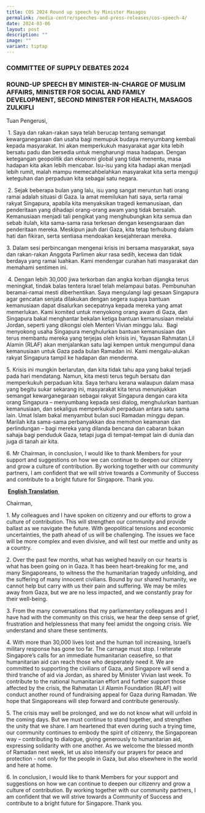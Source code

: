 ```yaml
---
title: COS 2024 Round up speech by Minister Masagos
permalink: /media-centre/speeches-and-press-releases/cos-speech-4/
date: 2024-03-06
layout: post
description: ""
image: ""
variant: tiptap
---
```

<h3><strong>COMMITTEE OF SUPPLY DEBATES 2024</strong>&nbsp;</h3>
<h3><strong>ROUND-UP SPEECH BY MINISTER-IN-CHARGE OF MUSLIM AFFAIRS,</strong>&nbsp;<strong>MINISTER FOR SOCIAL AND FAMILY DEVELOPMENT,</strong>&nbsp;<strong>SECOND MINISTER FOR HEALTH</strong>, <strong>MASAGOS ZULKIFLI</strong>&nbsp;</h3>
<p>Tuan Pengerusi,&nbsp;</p>
<p>&nbsp;1. Saya dan rakan-rakan saya telah berucap tentang semangat kewarganegaraan
dan usaha bagi memupuk budaya menyumbang kembali kepada masyarakat. Ini
akan memperkukuh masyarakat agar kita lebih bersatu padu dan bersedia untuk
mengharungi masa hadapan. Dengan ketegangan geopolitik dan ekonomi global
yang tidak menentu, masa hadapan kita akan lebih mencabar. Isu-isu yang
kita hadapi akan menjadi lebih rumit, malah mampu memecahbelahkan masyarakat
kita serta menguji keteguhan dan perpaduan kita sebagai satu negara.&nbsp;</p>
<p>&nbsp;2. Sejak beberapa bulan yang lalu, isu yang sangat meruntun hati
orang ramai adalah situasi di Gaza. Ia amat memilukan hati saya, serta
ramai rakyat Singapura, apabila kita menyaksikan tragedi kemanusiaan, dan
penderitaan yang dihadapi orang-orang awam yang tidak bersalah. Kemanusiaan
menjadi tali pengikat yang menghubungkan kita semua dan sebab itulah, kita
sama-sama rasa terkesan dengan kesengsaraan dan penderitaan mereka. Meskipun
jauh dari Gaza, kita tetap terhubung dalam hati dan fikiran, serta sentiasa
mendoakan kesejahteraan mereka.&nbsp;&nbsp;</p>
<p>3. Dalam sesi perbincangan mengenai krisis ini bersama masyarakat, saya
dan rakan-rakan Anggota Parlimen akur rasa sedih, kecewa dan tidak berdaya
yang ramai luahkan. Kami mendengar curahan hati masyarakat dan memahami
sentimen ini.&nbsp;&nbsp;</p>
<p>&nbsp;4. Dengan lebih 30,000 jiwa terkorban dan angka korban dijangka
terus meningkat, tindak balas tentera Israel telah melampaui batas. Pembunuhan
beramai-ramai mesti diberhentikan. Saya mengulangi lagi gesaan Singapura
agar gencatan senjata dilakukan dengan segera supaya bantuan kemanusiaan
dapat disalurkan secepatnya kepada mereka yang amat memerlukan. Kami komited
untuk menyokong orang awam di Gaza, dan Singapura bakal menghantar bekalan
ketiga bantuan kemanusiaan melalui Jordan, seperti yang dikongsi oleh Menteri
Vivian minggu lalu.&nbsp; Bagi menyokong usaha Singapura menghulurkan bantuan
kemanusiaan dan terus membantu mereka yang terjejas oleh krisis ini, Yayasan
Rahmatan Lil Alamin (RLAF) akan menjalankan satu lagi kempen untuk mengumpul
dana kemanusiaan untuk Gaza pada bulan Ramadan ini. Kami mengalu-alukan
rakyat Singapura tampil ke hadapan dan menderma.&nbsp;&nbsp;</p>
<p>5. Krisis ini mungkin berlarutan, dan kita tidak tahu apa yang bakal terjadi
pada hari mendatang. Namun, kita mesti terus teguh bersatu dan memperkukuh
perpaduan kita. Saya terharu kerana walaupun dalam masa yang begitu sukar
sekarang ini, masyarakat kita terus menunjukkan semangat kewarganegaraan
sebagai rakyat Singapura dengan cara kita orang Singapura – menyumbang
kepada sesi dialog, menghulurkan bantuan kemanusiaan, dan sekaligus memperkukuh
perpaduan antara satu sama lain. Umat Islam bakal menyambut bulan suci
Ramadan minggu depan. Marilah kita sama-sama perbanyakkan doa memohon keamanan
dan perlindungan – bagi mereka yang dilanda bencana dan cabaran bukan sahaja
bagi penduduk Gaza, tetapi juga di tempat-tempat lain di dunia dan juga
di tanah air kita.&nbsp;</p>
<p>6. Mr Chairman, in conclusion, I would like to thank Members for your
support and suggestions on how we can continue to deepen our citizenry
and grow a culture of contribution. By working together with our community
partners, I am confident that we will strive towards a Community of Success
and contribute to a bright future for Singapore. Thank you.&nbsp;</p>
<p>&nbsp;<strong><u>English Translation&nbsp;</u></strong>&nbsp;</p>
<p>Chairman,&nbsp;&nbsp;</p>
<p>1. My colleagues and I have spoken on citizenry and our efforts to grow
a culture of contribution. This will strengthen our community and provide
ballast as we navigate the future. With geopolitical tensions and economic
uncertainties, the path ahead of us will be challenging. The issues we
face will be more complex and even divisive, and will test our mettle and
unity as a country.</p>
<p>2. Over the past few months, what has weighed heavily on our hearts is
what has been going on in Gaza. It has been heart-breaking for me, and
many Singaporeans, to witness the the humanitarian tragedy unfolding, and
the suffering of many innocent civilians. Bound by our shared humanity,
we cannot help but carry with us their pain and suffering. We may be miles
away from Gaza, but we are no less impacted, and we constantly pray for
their well-being.</p>
<p>3. From the many conversations that my parliamentary colleagues and I
have had with the community on this crisis, we hear the deep sense of grief,
frustration and helplessness that many feel amidst the ongoing crisis.
We understand and share these sentiments.</p>
<p>4. With more than 30,000 lives lost and the human toll increasing, Israel’s
military response has gone too far. The carnage must stop. I reiterate
Singapore’s calls for an immediate humanitarian ceasefire, so that humanitarian
aid can reach those who desperately need it. We are committed to supporting
the civilians of Gaza, and Singapore will send a third tranche of aid via
Jordan, as shared by Minister Vivian last week. To contribute to the national
humanitarian effort and further support those affected by the crisis, the
Rahmatan Lil Alamin Foundation (RLAF) will conduct another round of fundraising
appeal for Gaza during Ramadan. We hope that Singaporeans will step forward
and contribute generously.</p>
<p>5. The crisis may well be prolonged, and we do not know what will unfold
in the coming days. But we must continue to stand together, and strengthen
the unity that we share. I am heartened that even during such a trying
time, our community continues to embody the spirit of citizenry, the Singaporean
way – contributing to dialogue, giving generously to humanitarian aid,
expressing solidarity with one another. As we welcome the blessed month
of Ramadan next week, let us also intensify our prayers for peace and protection
- not only for the people in Gaza, but also elsewhere in the world and
here at home.</p>
<p>6. In conclusion, I would like to thank Members for your support and suggestions
on how we can continue to deepen our citizenry and grow a culture of contribution.
By working together with our community partners, I am confident that we
will strive towards a Community of Success and contribute to a bright future
for Singapore. Thank you.</p>
<p></p>